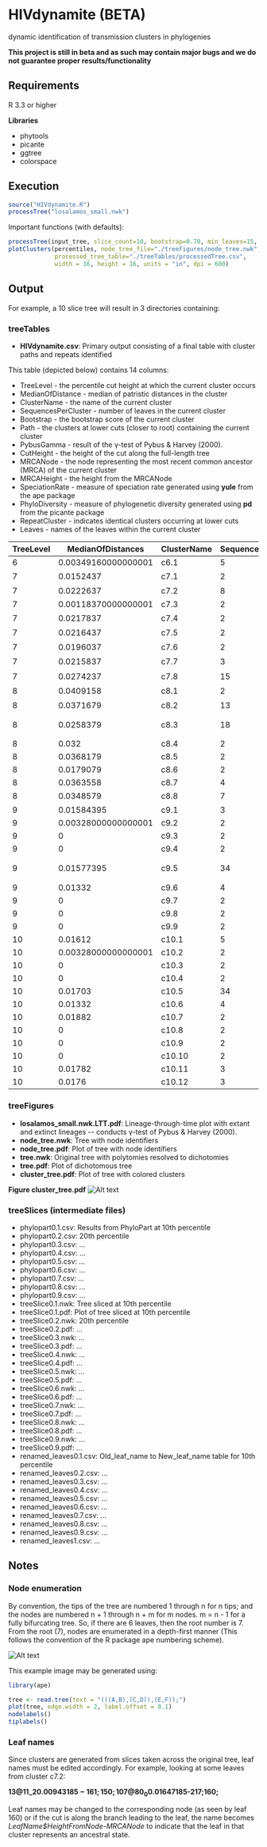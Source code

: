 # HIVdynamite (BETA)
dynamic identification of transmission clusters in phylogenies

**This project is still in beta and as such may contain major bugs and we do not guarantee proper results/functionality**

## Requirements
R 3.3 or higher

**Libraries**

* phytools
* picante
* ggtree
* colorspace

## Execution 

```R
source("HIVdynamite.R")
processTree("losalamos_small.nwk")
```

Important functions (with defaults):

```R
processTree(input_tree, slice_count=10, bootstrap=0.70, min_leaves=15, perc_dist=0.05)
plotClusters(percentiles, node_tree_file="./treeFigures/node_tree.nwk",
             processed_tree_table="./treeTables/processedTree.csv",
             width = 16, height = 16, units = "in", dpi = 600)
```

## Output

For example, a 10 slice tree will result in 3 directories containing:

### treeTables
* **HIVdynamite.csv**: Primary output consisting of a final table with cluster paths and repeats identified

This table (depicted below) contains 14 columns:

- TreeLevel - the percentile cut height at which the current cluster occurs
- MedianOfDistance - median of patristic distances in the cluster
- ClusterName - the name of the current cluster
- SequencesPerCluster - number of leaves in the current cluster
- Bootstrap - the bootstrap score of the current cluster
- Path - the clusters at lower cuts (closer to root) containing the current cluster
- PybusGamma - result of the γ-test of Pybus & Harvey (2000).
- CutHeight - the height of the cut along the full-length tree
- MRCANode - the node representing the most recent common ancestor (MRCA) of the current cluster
- MRCAHeight - the height from the MRCANode
- SpeciationRate - measure of speciation rate generated using **yule** from the ape package
- PhyloDiversity - measure of phylogenetic diversity  generated using **pd** from the picante package
- RepeatCluster - indicates identical clusters occurring at lower cuts
- Leaves - names of the leaves within the current cluster

 | TreeLevel | MedianOfDistances | ClusterName | SequencesPerCluster | Bootstrap | Path | PybusGamma | CutHeight | MRCANode | MRCAHeight | SpeciationRate | PhyloDiversity | RepeatCluster | Leaves |
 | --------- | ----------------- | ----------- | ------------------- | --------- | ---- | ---------- | --------- | -------- | ---------- | -------------- | -------------- | ------------- | ------ |
 | 6 | 0.00349160000000001 | c6.1 | 5 | 0.9999 | c6.1 | 4.06535504585726 | 0.0770163 | 232 | 0.0752705 | 93.4310414402262 | 0.0810695 | - | 235;244;238;234;251 |
 | 7 | 0.0152437 | c7.1 | 2 | 0.99 | c7.1 | -3.50603898980592 | 0.08985235 | 133 | 0.0822305 | 57.8392248849795 | 0.0974742 | - | 84@57_0$0.00762185-133;122@95_0$0.00762185-133 |
 | 7 | 0.0222637 | c7.2 | 8 | 0.998 | c7.2 | -3.50603898980592 | 0.08985235 | 149 | 0.0781005 | 57.8392248849795 | 0.15892715 | - | 13@11_2$0.00943185-161;150;107@80_0$0.01647185-217;160;4@4_2$0.00702185-162;158;8@8_2$0.00028185-159;15@12_2$0.00264185-163 |
 | 7 | 0.00118370000000001 | c7.3 | 2 | 1 | c7.3 | -3.50603898980592 | 0.08985235 | 166 | 0.0892605 | 57.8392248849795 | 0.0904442 | - | 167;200 |
 | 7 | 0.0217837 | c7.4 | 2 | 0.988 | c7.4 | -3.50603898980592 | 0.08985235 | 209 | 0.0789605 | 57.8392248849795 | 0.1007442 | - | 1@1_1$0.01089185-209;2@2_1$0.01089185-209 |
 | 7 | 0.0216437 | c7.5 | 2 | 0.946 | c7.5 | -3.50603898980592 | 0.08985235 | 211 | 0.0790305 | 57.8392248849795 | 0.1006742 | - | 79@52_0$0.01082185-211;121@94_0$0.01082185-211 |
 | 7 | 0.0196037 | c7.6 | 2 | 0.902 | c7.6 | -3.50603898980592 | 0.08985235 | 223 | 0.0800505 | 57.8392248849795 | 0.0996542 | - | 87@60_0$0.00980185-223;102@75_0$0.00980185-223 |
 | 7 | 0.0215837 | c7.7 | 3 | 0.905 | c7.7 | -3.50603898980592 | 0.08985235 | 230 | 0.0790605 | 57.8392248849795 | 0.11014605 | - | 68@41_0$0.01079185-230;81@54_0$0.00950185-231;101@74_0$0.00950185-231 |
 | 7 | 0.0274237 | c7.8 | 15 | 0.9999 | c6.1;c7.8 | -3.50603898980592 | 0.08985235 | 232 | 0.0752705 | 57.8392248849795 | 0.20808825 | - | 240;120@93_0$0.01166185-251;247;64@37_0$0.01166185-251;119@92_0$0.01066185-235;249;92@65_0$0.00534185-238;242;112@85_0$0.00927185-244;124@97_0$0.00221185-248;243;67@40_0$0.01230185-234;83@56_0$0.01230185-234;89@62_0$0.01066185-235;19@15_3$0.00025185-246 |
 | 8 | 0.0409158 | c8.1 | 2 | 0.99 | c7.1;c8.1 | -3.29374770216132 | 0.1026884 | 133 | 0.0822305 | 45.9755454590621 | 0.1231463 | - | 84@57_0$0.0204579-133;122@95_0$0.0204579-133 |
 | 8 | 0.0371679 | c8.2 | 13 | 0.998 | c7.2;c8.2 | -3.29374770216132 | 0.1026884 | 149 | 0.0781005 | 45.9755454590621 | 0.2222842 | - | 3@3_2;97@70_0;98@71_0;7@7_2;5@5_2;6@6_2;8@8_2$0.0131179-159;4@4_2;152;12@11_2;15@12_2$0.0154779-163;10@10_2;13@11_2 |
 | 8 | 0.0258379 | c8.3 | 18 | 0.912 | c7.3;c8.3 | -3.29374770216132 | 0.1026884 | 165 | 0.0724805 | 45.9755454590621 | 0.1706211 | - | 69@42_0;55@34_5$0.0005079-202;35@24_5$0.0003779-203;50@33_5$0.0002679-195;60@35_5;40@25_5$0.0005679-187;33@24_5$0.0096779-200;169;28@20_5$0.0013179-197;192;62@35_5$0.0002679-195;31@22_5$0.0014779-199;191;48@32_5$0.0013179-197;41@26_5$0.0049879-201;34@24_5$0.0003779-203;43@28_5;45@30_5 |
 | 8 | 0.032 | c8.4 | 2 | 0.988 | c7.4;c8.4 | -3.29374770216132 | 0.1026884 | 209 | 0.0789605 | 45.9755454590621 | 0.1109605 | - | 1@1_1;2@2_1 |
 | 8 | 0.0368179 | c8.5 | 2 | 0.946 | c7.5;c8.5 | -3.29374770216132 | 0.1026884 | 211 | 0.0790305 | 45.9755454590621 | 0.1158484 | - | 79@52_0$0.0236579-211;121@94_0 |
 | 8 | 0.0179079 | c8.6 | 2 | 1 | c8.6 | -3.29374770216132 | 0.1026884 | 224 | 0.0923905 | 45.9755454590621 | 0.1102984 | - | 93@66_0$0.0102979-224;94@67_0 |
 | 8 | 0.0363558 | c8.7 | 4 | 0.998 | c6.1;c7.8;c8.7 | -3.29374770216132 | 0.1026884 | 238 | 0.0845105 | 45.9755454590621 | 0.1523221 | - | 242;240;243;92@65_0$0.0181779-238 |
 | 8 | 0.0348579 | c8.8 | 7 | 0.966 | c6.1;c7.8;c8.8 | -3.29374770216132 | 0.1026884 | 244 | 0.0805805 | 45.9755454590621 | 0.1654721 | - | 19@15_3;250;112@85_0$0.0221079-244;113@86_0;20@15_3;124@97_0$0.0150479-248;18@14_3$0.0027079-249 |
 | 9 | 0.01584395 | c9.1 | 3 | 1 | c7.2;c8.2;c9.1 | -3.29374770216132 | 0.11552445 | 152 | 0.1067005 | 47.7620532715653 | 0.1282884 | - | 16@13_2;154;14@11_2$0.00574395-153 |
 | 9 | 0.00328000000000001 | c9.2 | 2 | 0.976 | c7.2;c8.2;c9.2 | -3.29374770216132 | 0.11552445 | 158 | 0.0912005 | 47.7620532715653 | 0.0944805 | - | 3@3_2;10@10_2 |
 | 9 | 0 | c9.3 | 2 | 0.9999 | c7.2;c8.2;c9.3 | -3.29374770216132 | 0.11552445 | 160 | 0.1011005 | 47.7620532715653 | 0.1011005 | - | 6@6_2;97@70_0 |
 | 9 | 0 | c9.4 | 2 | 0.9999 | c7.2;c8.2;c9.4 | -3.29374770216132 | 0.11552445 | 164 | 0.0968405 | 47.7620532715653 | 0.0968405 | - | 7@7_2;98@71_0 |
 | 9 | 0.01577395 | c9.5 | 34 | 1 | c7.3;c8.3;c9.5 | -3.29374770216132 | 0.11552445 | 167 | 0.0989305 | 47.7620532715653 | 0.25527395 | - | 59@35_5;52@33_5$0.00288395-185;29@21_5$0.00556395-179;39@25_5;40@25_5;58@35_5$0.00447395-178;30@21_5;32@23_5$0.00556395-179;31@22_5;56@35_5$0.00702395-180;36@25_5$0.00702395-180;37@25_5$0.00288395-185;54@33_5;28@20_5;53@33_5;57@35_5$0.00388395-175;24@19_5$0.00538395-184;45@30_5;61@35_5;62@35_5;26@19_5;25@19_5;49@33_5$0.00447395-178;51@33_5;47@31_5;42@27_5;27@19_5;43@28_5;48@32_5;38@25_5;46@31_5$0.00678395-183;44@29_5;50@33_5;60@35_5 |
 | 9 | 0.01332 | c9.6 | 4 | 0.977 | c7.3;c8.3;c9.6 | -3.29374770216132 | 0.11552445 | 201 | 0.0977005 | 47.7620532715653 | 0.1189505 | - | 41@26_5;55@34_5;35@24_5;34@24_5 |
 | 9 | 0 | c9.7 | 2 | 0.9999 | c6.1;c7.8;c8.7;c9.7 | -3.29374770216132 | 0.11552445 | 242 | 0.1063205 | 47.7620532715653 | 0.1063205 | - | 22@17_4;95@68_0 |
 | 9 | 0 | c9.8 | 2 | 0.9999 | c6.1;c7.8;c8.8;c9.8 | -3.29374770216132 | 0.11552445 | 247 | 0.1011705 | 47.7620532715653 | 0.1011705 | - | 20@15_3;113@86_0 |
 | 9 | 0 | c9.9 | 2 | 0.9999 | c6.1;c7.8;c8.8;c9.9 | -3.29374770216132 | 0.11552445 | 250 | 0.1064205 | 47.7620532715653 | 0.1064205 | - | 17@14_3;100@73_0 |
 | 10 | 0.01612 | c10.1 | 5 | 1 | c7.2;c8.2;c9.1;c10.1 | -3.29374770216132 | 0.1283605 | 152 | 0.1067005 | 47.9902161881836 | 0.1335105 | - | 9@9_2;11@11_2;99@72_0;14@11_2;16@13_2 |
 | 10 | 0.00328000000000001 | c10.2 | 2 | 0.976 | c7.2;c8.2;c9.2;c10.2 | -3.29374770216132 | 0.1283605 | 158 | 0.0912005 | 47.9902161881836 | 0.0944805 | c9.2 | 3@3_2;10@10_2 |
 | 10 | 0 | c10.3 | 2 | 0.9999 | c7.2;c8.2;c9.3;c10.3 | -3.29374770216132 | 0.1283605 | 160 | 0.1011005 | 47.9902161881836 | 0.1011005 | c9.3 | 6@6_2;97@70_0 |
 | 10 | 0 | c10.4 | 2 | 0.9999 | c7.2;c8.2;c9.4;c10.4 | -3.29374770216132 | 0.1283605 | 164 | 0.0968405 | 47.9902161881836 | 0.0968405 | c9.4 | 7@7_2;98@71_0 |
 | 10 | 0.01703 | c10.5 | 34 | 1 | c7.3;c8.3;c9.5;c10.5 | -3.29374770216132 | 0.1283605 | 167 | 0.0989305 | 47.9902161881836 | 0.2746605 | - | 29@21_5;37@25_5;51@33_5;39@25_5;38@25_5;58@35_5;48@32_5;43@28_5;61@35_5;45@30_5;59@35_5;50@33_5;31@22_5;26@19_5;53@33_5;47@31_5;62@35_5;57@35_5;27@19_5;54@33_5;36@25_5;24@19_5;40@25_5;42@27_5;28@20_5;30@21_5;52@33_5;60@35_5;32@23_5;49@33_5;44@29_5;46@31_5;25@19_5;56@35_5 |
 | 10 | 0.01332 | c10.6 | 4 | 0.977 | c7.3;c8.3;c9.6;c10.6 | -3.29374770216132 | 0.1283605 | 201 | 0.0977005 | 47.9902161881836 | 0.1189505 | c9.6 | 41@26_5;55@34_5;35@24_5;34@24_5 |
 | 10 | 0.01882 | c10.7 | 2 | 1 | c8.6;c10.7 | -3.29374770216132 | 0.1283605 | 224 | 0.0923905 | 47.9902161881836 | 0.1112105 | - | 93@66_0;94@67_0 |
 | 10 | 0 | c10.8 | 2 | 0.9999 | c6.1;c7.8;c8.7;c10.8 | -3.29374770216132 | 0.1283605 | 240 | 0.1208705 | 47.9902161881836 | 0.1208705 | - | 21@16_4;96@69_0 |
 | 10 | 0 | c10.9 | 2 | 0.9999 | c6.1;c7.8;c8.7;c9.7;c10.9 | -3.29374770216132 | 0.1283605 | 242 | 0.1063205 | 47.9902161881836 | 0.1063205 | c9.7 | 22@17_4;95@68_0 |
 | 10 | 0 | c10.10 | 2 | 0.9999 | c6.1;c7.8;c8.7;c10.10 | -3.29374770216132 | 0.1283605 | 243 | 0.1194505 | 47.9902161881836 | 0.1194505 | - | 23@18_4;105@78_0 |
 | 10 | 0.01782 | c10.11 | 3 | 0.98 | c6.1;c7.8;c8.8;c9.8;c10.11 | -3.29374770216132 | 0.1283605 | 246 | 0.0896005 | 47.9902161881836 | 0.1074205 | - | 19@15_3;20@15_3;113@86_0 |
 | 10 | 0.0176 | c10.12 | 3 | 0.999 | c6.1;c7.8;c8.8;c9.9;c10.12 | -3.29374770216132 | 0.1283605 | 249 | 0.0999805 | 47.9902161881836 | 0.1175805 | - | 17@14_3;100@73_0;18@14_3 |

### treeFigures
* **losalamos_small.nwk.LTT.pdf**: Lineage-through-time plot with extant and extinct lineages -- conducts γ-test of Pybus & Harvey (2000).
* **node_tree.nwk**: Tree with node identifiers
* **node_tree.pdf**: Plot of tree with node identifiers
* **tree.nwk**: Original tree with polytomies resolved to dichotomies
* **tree.pdf**: Plot of dichotomous tree
* **cluster_tree.pdf**: Plot of tree with colored clusters

**Figure cluster_tree.pdf**
![Alt text](./Images/cluster_tree.png?raw=true "Clustered Tree")

### treeSlices (intermediate files)
* phylopart0.1.csv: Results from PhyloPart at 10th percentile
* phylopart0.2.csv: 20th percentile
* phylopart0.3.csv: ...
* phylopart0.4.csv: ...
* phylopart0.5.csv: ...
* phylopart0.6.csv: ...
* phylopart0.7.csv: ...
* phylopart0.8.csv: ...
* phylopart0.9.csv: ...
* treeSlice0.1.nwk: Tree sliced at 10th percentile
* treeSlice0.1.pdf: Plot of tree sliced at 10th percentile
* treeSlice0.2.nwk: 20th percentile
* treeSlice0.2.pdf: ...
* treeSlice0.3.nwk: ...
* treeSlice0.3.pdf: ...
* treeSlice0.4.nwk: ...
* treeSlice0.4.pdf: ...
* treeSlice0.5.nwk: ...
* treeSlice0.5.pdf: ...
* treeSlice0.6.nwk: ...
* treeSlice0.6.pdf: ...
* treeSlice0.7.nwk: ...
* treeSlice0.7.pdf: ...
* treeSlice0.8.nwk: ...
* treeSlice0.8.pdf: ...
* treeSlice0.9.nwk: ...
* treeSlice0.9.pdf: ...
* renamed_leaves0.1.csv: Old_leaf_name to New_leaf_name table for 10th percentile
* renamed_leaves0.2.csv: ...
* renamed_leaves0.3.csv: ...
* renamed_leaves0.4.csv: ...
* renamed_leaves0.5.csv: ...
* renamed_leaves0.6.csv: ...
* renamed_leaves0.7.csv: ...
* renamed_leaves0.8.csv: ...
* renamed_leaves0.9.csv: ...
* renamed_leaves1.csv: ...

## Notes
### Node enumeration
By convention, the tips of the tree are numbered 1 through n for n tips; and the nodes are numbered n + 1 through n + m for m nodes. m = n - 1 for a fully bifurcating tree. So, if there are 6 leaves, then the root number is 7. From the root (7), nodes are enumerated in a depth-first manner (This follows the convention of the R package ape numbering scheme).

![Alt text](./Images/numbering_example.png?raw=true "Numbered Tree")

This example image may be generated using:

```R
library(ape)

tree <- read.tree(text = "(((A,B),(C,D)),(E,F));")
plot(tree, edge.width = 2, label.offset = 0.1)
nodelabels()
tiplabels()
```

### Leaf names
Since clusters are generated from slices taken across the original tree, leaf names must be edited accordingly. For example, looking at some leaves from cluster c7.2:

**13@11_2$0.00943185-161;150;107@80_0$0.01647185-217;160;**

Leaf names may be changed to the corresponding node (as seen by leaf 160) or if the cut is along the branch leading to the leaf, the name becomes *LeafName$HeightFromNode-MRCANode* to indicate that the leaf in that cluster represents an ancestral state.
